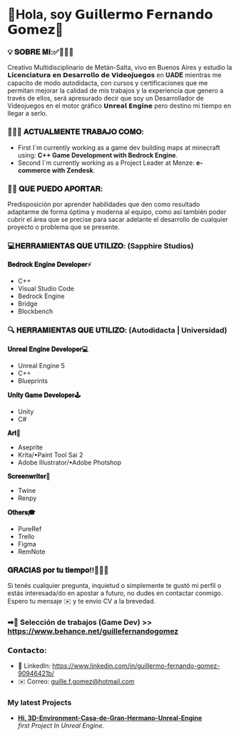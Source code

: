 # **💬Hola, soy 𝗚𝘂𝗶𝗹𝗹𝗲𝗿𝗺𝗼 𝗙𝗲𝗿𝗻𝗮𝗻𝗱𝗼 𝗚𝗼𝗺𝗲𝘇🎯**

### **💡 𝐒𝐎𝐁𝐑𝐄 𝐌𝐈:✅👨🏻‍💻**
Creativo Multidisciplinario de Metán-Salta, vivo en Buenos Aires y estudio la 𝗟𝗶𝗰𝗲𝗻𝗰𝗶𝗮𝘁𝘂𝗿𝗮 𝗲𝗻 𝗗𝗲𝘀𝗮𝗿𝗿𝗼𝗹𝗹𝗼 𝗱𝗲 𝗩𝗶𝗱𝗲𝗼𝗷𝘂𝗲𝗴𝗼𝘀 en 𝐔𝐀𝐃𝐄 mientras me capacito de modo autodidacta, con cursos y certificaciones que me permitan mejorar la calidad de mis trabajos y la experiencia que genero a través de ellos, será apresurado decir que soy un Desarrollador de Videojuegos en el motor gráfico 𝗨𝗻𝗿𝗲𝗮𝗹 𝗘𝗻𝗴𝗶𝗻𝗲 pero destino mi tiempo en llegar a serlo.

### **👨🏻‍💻 𝐀𝐂𝐓𝐔𝐀𝐋𝐌𝐄𝐍𝐓𝐄 𝐓𝐑𝐀𝐁𝐀𝐉𝐎 𝐂𝐎𝐌𝐎:**
- First I´m currently working as a game dev building maps at minecraft using: **C++ Game Development with Bedrock Engine**.
- Second I´m currently working as a Project Leader at Menze: **e-commerce with Zendesk**.

### **🙌🏼 𝐐𝐔𝐄 𝐏𝐔𝐄𝐃𝐎 𝐀𝐏𝐎𝐑𝐓𝐀𝐑:**
Predisposición por aprender habilidades que den como resultado adaptarme de forma óptima y moderna al equipo, como así también poder cubrir el área que se precise para sacar adelante el desarrollo de cualquier proyecto o problema que se presente.

### **💻𝐇𝐄𝐑𝐑𝐀𝐌𝐈𝐄𝐍𝐓𝐀𝐒 𝐐𝐔𝐄 𝐔𝐓𝐈𝐋𝐈𝐙𝐎: (Sapphire Studios)**

**𝐁𝐞𝐝𝐫𝐨𝐜𝐤 𝐄𝐧𝐠𝐢𝐧𝐞 𝐃𝐞𝐯𝐞𝐥𝐨𝐩𝐞𝐫⚡**
- C++
- Visual Studio Code
- Bedrock Engine
- Bridge
- Blockbench

### **🔍 𝐇𝐄𝐑𝐑𝐀𝐌𝐈𝐄𝐍𝐓𝐀𝐒 𝐐𝐔𝐄 𝐔𝐓𝐈𝐋𝐈𝐙𝐎: (Autodidacta | Universidad)**

**𝐔𝐧𝐫𝐞𝐚𝐥 𝐄𝐧𝐠𝐢𝐧𝐞 𝐃𝐞𝐯𝐞𝐥𝐨𝐩𝐞𝐫💻**
- Unreal Engine 5
- C++
- Blueprints

**𝐔𝐧𝐢𝐭𝐲 𝐆𝐚𝐦𝐞 𝐃𝐞𝐯𝐞𝐥𝐨𝐩𝐞𝐫🕹️**
- Unity
- C#

**𝐀𝐫𝐭🍄**
- Aseprite
- Krita/•Paint Tool Sai 2
- Adobe Illustrator/•Adobe Photshop

**𝐒𝐜𝐫𝐞𝐞𝐧𝐰𝐫𝐢𝐭𝐞𝐫📖**
- Twine
- Renpy

**𝐎𝐭𝐡𝐞𝐫𝐬🎓**
- PureRef
- Trello
- Figma
- RemNote

### **𝐆𝐑𝐀𝐂𝐈𝐀𝐒 𝐩𝐨𝐫 𝐭𝐮 𝐭𝐢𝐞𝐦𝐩𝐨!!🙋🏻‍♂️**
Si tenés cualquier pregunta, inquietud o simplemente te gustó mi perfil o estás interesada/do en apostar a futuro, no dudes en contactar conmigo. Espero tu mensaje ✉️ y te envio CV a la brevedad.

### **➡💼 Selección de trabajos (Game Dev) >>** https://www.behance.net/guillefernandogomez

### **𝗖𝗼𝗻𝘁𝗮𝗰𝘁𝗼:**
- 📱 LinkedIn: https://www.linkedin.com/in/guillermo-fernando-gomez-90946421b/
- ✉️ Correo: guille.f.gomez@hotmail.com

<h3>My latest Projects</h3>
<ul>
  <li><a href="https://www.behance.net/gallery/162203861/3D-Environment-Casa-de-Gran-Hermano-Unreal-Engine"><b>Hi, 3D-Environment-Casa-de-Gran-Hermano-Unreal-Engine</b></a><br/><i>first Project In Unreal Engine.</i></li>
</ul>
